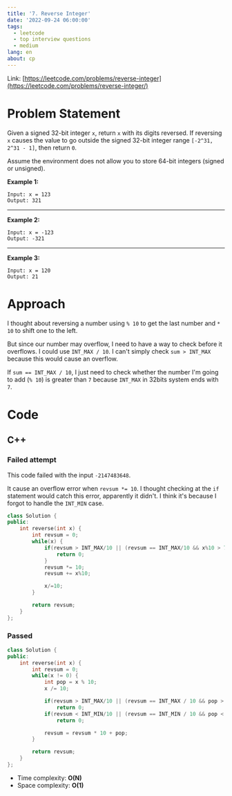 ```yaml
---
title: '7. Reverse Integer'
date: '2022-09-24 06:00:00'
tags:
  - leetcode
  - top interview questions
  - medium
lang: en
about: cp
---
```


Link: [https://leetcode.com/problems/reverse-integer](https://leetcode.com/problems/reverse-integer/)

# Problem Statement

Given a signed 32-bit integer `x`, return `x` with its digits reversed. If reversing `x` causes the value to go outside the signed 32-bit integer range `[-2^31, 2^31 - 1]`, then return `0`.

Assume the environment does not allow you to store 64-bit integers (signed or unsigned).

**Example 1:**

```text
Input: x = 123
Output: 321
```

---

**Example 2:**

```text
Input: x = -123
Output: -321
```

---

**Example 3:**

```text
Input: x = 120
Output: 21
```

# Approach

I thought about reversing a number using `% 10` to get the last number and `* 10` to shift one to the left.

But since our number may overflow, I need to have a way to check before it overflows. I could use `INT_MAX / 10`. I can't simply check `sum > INT_MAX` because this would cause an overflow.

If `sum == INT_MAX / 10`, I just need to check whether the number I'm going to add (`% 10`) is greater than `7` because `INT_MAX` in 32bits system ends with `7`.

# Code

## C++

### Failed attempt

This code failed with the input `-2147483648`.

It cause an overflow error when `revsum *= 10`. I thought checking at the `if` statement would catch this error, apparently it didn't.
I think it's because I forgot to handle the `INT_MIN` case.

```cpp
class Solution {
public:
    int reverse(int x) {
        int revsum = 0;
        while(x) {
            if(revsum > INT_MAX/10 || (revsum == INT_MAX/10 && x%10 > 7)) {
                return 0;
            }
            revsum *= 10;
            revsum += x%10;

            x/=10;
        }

        return revsum;
    }
};
```

### Passed

```cpp
class Solution {
public:
    int reverse(int x) {
        int revsum = 0;
        while(x != 0) {
            int pop = x % 10;
            x /= 10;

            if(revsum > INT_MAX/10 || (revsum == INT_MAX / 10 && pop > 7))
                return 0;
            if(revsum < INT_MIN/10 || (revsum == INT_MIN / 10 && pop < -8))
                return 0;

            revsum = revsum * 10 + pop;
        }

        return revsum;
    }
};
```

- Time complexity: **O(N)**
- Space complexity: **O(1)**
